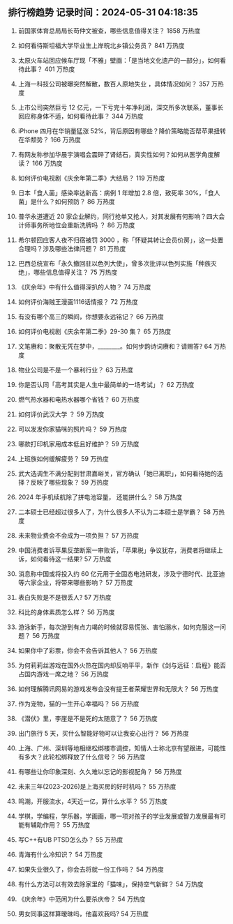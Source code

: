 
## 排行榜趋势 记录时间：2024-05-31 04:18:35
  
  1. 前国家体育总局局长苟仲文被查，哪些信息值得关注？ 1858 万热度
    
  2. 如何看待斯坦福大学毕业生上岸皖北乡镇公务员？ 841 万热度
    
  3. 太原火车站回应候车厅现「不雅」壁画：「是当地文化遗产的一部分」，如何看待此事？ 401 万热度
    
  4. 上海一科技公司被曝突然解散，数百人原地失业 ，具体情况如何？ 357 万热度
    
  5. 上市公司突然巨亏 12 亿元，一下亏完十年净利润，深交所多次联系，董事长回应称身体不适，如何看待此事？ 344 万热度
    
  6. iPhone 四月在华销量猛涨 52%，背后原因有哪些？降价策略能否帮苹果扭转在华颓势？ 166 万热度
    
  7. 有网友称参加华晨宇演唱会震碎了肾结石，真实性如何？如何从医学角度解读？ 166 万热度
    
  8. 如何评价电视剧《庆余年第二季》大结局？ 119 万热度
    
  9. 日本「食人菌」感染率达新高：病例 1 年增加 2.8 倍，致死率 30%，「食人菌」是什么？如何预防？ 86 万热度
    
  10. 普华永道遭近 20 家企业解约，同行抢单又抢人，对其发展有何影响？四大会计师事务所地位会重新洗牌吗 ？ 86 万热度
    
  11. 希尔顿回应客人夜不归宿被罚 3000 ，称「怀疑其转让会员价房」，这一处置合理吗？涉及哪些法律问题？ 81 万热度
    
  12. 巴西总统宣布「永久撤回驻以色列大使」，曾多次批评以色列实施「种族灭绝」，哪些信息值得关注？ 75 万热度
    
  13. 《庆余年》中有什么值得深扒的人物？ 74 万热度
    
  14. 如何评价海贼王漫画1116话情报？ 72 万热度
    
  15. 有没有哪个高三的瞬间，你想要永远铭记？ 66 万热度
    
  16. 如何评价电视剧《庆余年第二季》29-30 集？ 65 万热度
    
  17. 文笔赓和：聚散无凭在梦中，________。如何步韵诗词赓和？请赐答? 64 万热度
    
  18. 物业公司是不是一个暴利行业？ 63 万热度
    
  19. 你是否认同「高考其实是人生中最简单的一场考试」？ 62 万热度
    
  20. 燃气热水器和电热水器哪个省钱？ 60 万热度
    
  21. 如何评价武汉大学 ？ 59 万热度
    
  22. 可以发发你家猫咪的照片吗？ 59 万热度
    
  23. 哪款打印机家用成本低且好维护？ 59 万热度
    
  24. 上班族如何缓解疲劳？ 59 万热度
    
  25. 武大选调生不满分配到甘肃嘉峪关，官方确认「她已离职」，如何看待她的选择？反映了哪些现象？ 59 万热度
    
  26. 2024 年手机续航除了拼电池容量， 还能拼什么？ 58 万热度
    
  27. 二本硕士已经超过很多人了，为什么很多人不认为二本硕士是学霸？ 58 万热度
    
  28. 未来物业费会不会成为一项负担？ 57 万热度
    
  29. 中国消费者诉苹果反垄断案一审败诉，「苹果税」争议犹存，消费者将继续上诉，如何看待这一结果? 57 万热度
    
  30. 消息称中国或将投入约 60 亿元用于全固态电池研发，涉及宁德时代、比亚迪等六家企业，将带来哪些影响？ 57 万热度
    
  31. 表白失败是不是很丢人? 57 万热度
    
  32. 科比的身体素质怎么样？ 56 万热度
    
  33. 游泳新手，每次游到有点力竭的时候就容易慌张、害怕溺水，如何克服这一问题？ 56 万热度
    
  34. 如果你中了彩票，你会不会告诉其他人？ 56 万热度
    
  35. 为何莉莉丝游戏在国外火热在国内却反响平平，新作《剑与远征：启程》能否占国内游戏一席之地？ 56 万热度
    
  36. 如何理解腾讯网易的游戏发布会没有提王者荣耀世界和无限大？ 56 万热度
    
  37. 作为宠物，猫的一生开心幸福吗？ 56 万热度
    
  38. 《潜伏》里，李崖是不是死的太随意了？ 56 万热度
    
  39. 出门旅行 5 天，买什么智能好物可以让我安心出行？ 56 万热度
    
  40. 上海、广州、深圳等地相继松绑楼市调控，知情人士称北京有望跟进，可能性有多大？此轮松绑释放了什么信号？ 56 万热度
    
  41. 有哪些让你印象深刻、久久难以忘记的影视配角？ 56 万热度
    
  42. 未来三年(2023-2026)是上海买房的好时机吗？ 55 万热度
    
  43. 鸣潮，开服流水，4天近一亿，算什么水平？ 55 万热度
    
  44. 学棋，学编程，学乐器，学画画，哪一项对孩子的学业发展或智力发展最有可能有辅助作用？ 55 万热度
    
  45. 写C++有UB PTSD怎么办？ 55 万热度
    
  46. 青海有什么冷知识？ 54 万热度
    
  47. 如果失业很久了，你会去将就一份工作吗？ 54 万热度
    
  48. 有什么方法可以有效去除家里的「猫味」，保持空气新鲜？ 54 万热度
    
  49. 《庆余年》中范闲为什么要杀庆帝？ 54 万热度
    
  50. 男女同事这样算暧昧吗，他喜欢我吗? 54 万热度
    